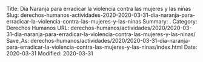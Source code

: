 Title: Día Naranja para erradicar la violencia contra las mujeres y las niñas
Slug: derechos-humanos-actividades-2020-2020-03-31-dia-naranja-para-erradicar-la-violencia-contra-las-mujeres-y-las-ninas
Summary: .
Category: Derechos Humanos
URL: derechos-humanos/actividades/2020/2020-03-31-dia-naranja-para-erradicar-la-violencia-contra-las-mujeres-y-las-ninas/
Save_As: derechos-humanos/actividades/2020/2020-03-31-dia-naranja-para-erradicar-la-violencia-contra-las-mujeres-y-las-ninas/index.html
Date: 2020-03-31
Modified: 2020-03-31


 



